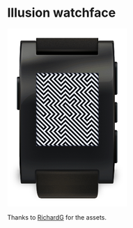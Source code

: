 Illusion watchface
==================

![](/screenshot.png)

Thanks to [RichardG][0] for the assets.

[0]: http://www.mypebblefaces.com/view?fID=39&aName=richardg&pageTitle=Illusion&auID=21
